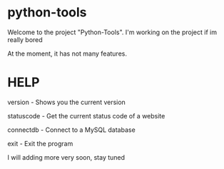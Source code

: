 # python-tools
Welcome to the project "Python-Tools". I'm working on the project if im really bored 

At the moment, it has not many features.

# HELP

version - Shows you the current version

statuscode - Get the current status code of a website

connectdb - Connect to a MySQL database

exit - Exit the program

I will adding more very soon, stay tuned
